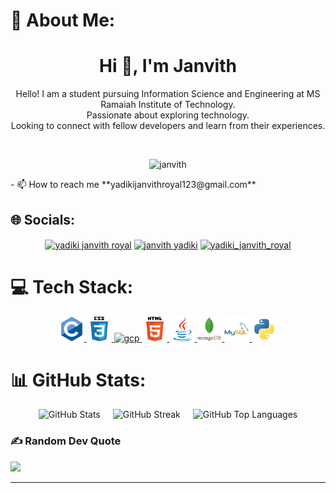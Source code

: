 
# 💫 About Me:
<h1 align="center">Hi 👋, I'm Janvith</h1>
<p align = "center">Hello! I am a student pursuing Information Science and Engineering at MS Ramaiah Institute of Technology.<br>Passionate about exploring technology.<br>Looking to connect with fellow developers and learn from their experiences.</p><br>
<p align="center"> <img src="https://komarev.com/ghpvc/?username=janvith&label=Profile%20views&color=0e75b6&style=flat" alt="janvith" /> </p>
- 📫 How to reach me **yadikijanvithroyal123@gmail.com**

## 🌐 Socials:
<p align="center">
<a href="https://linkedin.com/in/yadiki janvith royal" target="blank"><img align="center" src="https://raw.githubusercontent.com/rahuldkjain/github-profile-readme-generator/master/src/images/icons/Social/linked-in-alt.svg" alt="yadiki janvith royal" height="30" width="40" /></a>
<a href="https://fb.com/janvith yadiki" target="blank"><img align="center" src="https://raw.githubusercontent.com/rahuldkjain/github-profile-readme-generator/master/src/images/icons/Social/facebook.svg" alt="janvith yadiki" height="30" width="40" /></a>
<a href="https://instagram.com/yadiki_janvith_royal" target="blank"><img align="center" src="https://raw.githubusercontent.com/rahuldkjain/github-profile-readme-generator/master/src/images/icons/Social/instagram.svg" alt="yadiki_janvith_royal" height="30" width="40" /></a>
</p> 

# 💻 Tech Stack:
<p align="center"> <a href="https://www.cprogramming.com/" target="_blank" rel="noreferrer"> <img src="https://raw.githubusercontent.com/devicons/devicon/master/icons/c/c-original.svg" alt="c" width="40" height="40"/> </a> <a href="https://www.w3schools.com/css/" target="_blank" rel="noreferrer"> <img src="https://raw.githubusercontent.com/devicons/devicon/master/icons/css3/css3-original-wordmark.svg" alt="css3" width="40" height="40"/> </a> <a href="https://cloud.google.com" target="_blank" rel="noreferrer"> <img src="https://www.vectorlogo.zone/logos/google_cloud/google_cloud-icon.svg" alt="gcp" width="40" height="40"/> </a> <a href="https://www.w3.org/html/" target="_blank" rel="noreferrer"> <img src="https://raw.githubusercontent.com/devicons/devicon/master/icons/html5/html5-original-wordmark.svg" alt="html5" width="40" height="40"/> </a> <a href="https://www.java.com" target="_blank" rel="noreferrer"> <img src="https://raw.githubusercontent.com/devicons/devicon/master/icons/java/java-original.svg" alt="java" width="40" height="40"/> </a> <a href="https://www.mongodb.com/" target="_blank" rel="noreferrer"> <img src="https://raw.githubusercontent.com/devicons/devicon/master/icons/mongodb/mongodb-original-wordmark.svg" alt="mongodb" width="40" height="40"/> </a> <a href="https://www.mysql.com/" target="_blank" rel="noreferrer"> <img src="https://raw.githubusercontent.com/devicons/devicon/master/icons/mysql/mysql-original-wordmark.svg" alt="mysql" width="40" height="40"/> </a> <a href="https://www.python.org" target="_blank" rel="noreferrer"> <img src="https://raw.githubusercontent.com/devicons/devicon/master/icons/python/python-original.svg" alt="python" width="40" height="40"/> </a> </p>

# 📊 GitHub Stats:
<div style="display: flex; justify-content: center; flex-wrap: wrap;">
  <div style="text-align: center; margin-right: 20px;">
    <img src="https://github-readme-stats.vercel.app/api?username=Janvith&theme=tokyonight&hide_border=false&include_all_commits=true&count_private=false" alt="GitHub Stats" />
  </div>
  <div style="text-align: center; margin-right: 20px;">
    <img src="https://github-readme-streak-stats.herokuapp.com/?user=Janvith&theme=tokyonight&hide_border=false" alt="GitHub Streak" />
  </div>
  <div style="text-align: center;">
    <img src="https://github-readme-stats.vercel.app/api/top-langs/?username=Janvith&theme=tokyonight&hide_border=false&include_all_commits=true&count_private=false&layout=compact" alt="GitHub Top Languages" />
  </div>
</div>




### ✍️ Random Dev Quote
![](https://quotes-github-readme.vercel.app/api?type=horizontal&theme=tokyonight)

---



